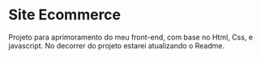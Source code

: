 # Site Ecommerce
 Projeto para aprimoramento do meu front-end, com base no Html, Css, e javascript. No decorrer do projeto estarei atualizando o Readme.
